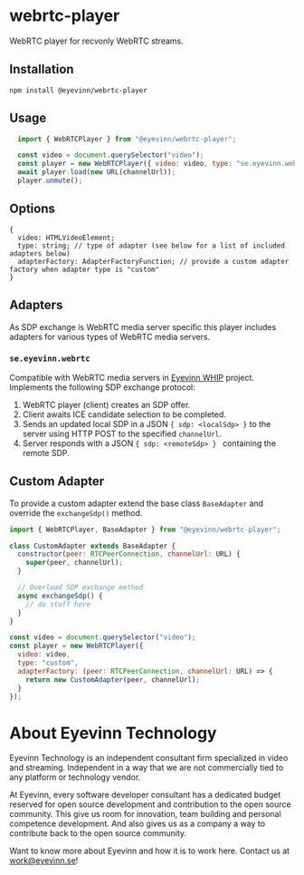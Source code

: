 # webrtc-player

WebRTC player for recvonly WebRTC streams.

## Installation

```
npm install @eyevinn/webrtc-player
```

## Usage

```javascript
  import { WebRTCPlayer } from "@eyevinn/webrtc-player";

  const video = document.querySelector("video");
  const player = new WebRTCPlayer({ video: video, type: "se.eyevinn.webrtc" });
  await player.load(new URL(channelUrl));
  player.unmute();
```

## Options

```
{
  video: HTMLVideoElement;
  type: string; // type of adapter (see below for a list of included adapters below)
  adapterFactory: AdapterFactoryFunction; // provide a custom adapter factory when adapter type is "custom"
}
```

## Adapters

As SDP exchange is WebRTC media server specific this player includes adapters for various types of WebRTC media servers. 

### `se.eyevinn.webrtc`

Compatible with WebRTC media servers in [Eyevinn WHIP](https://github.com/Eyevinn/whip) project. Implements the following SDP exchange protocol:

1. WebRTC player (client) creates an SDP offer.
2. Client awaits ICE candidate selection to be completed.
3. Sends an updated local SDP in a JSON `{ sdp: <localSdp> }` to the server using HTTP POST to the specified `channelUrl`.
4. Server responds with a JSON `{ sdp: <remoteSdp> } ` containing the remote SDP.

## Custom Adapter

To provide a custom adapter extend the base class `BaseAdapter` and override the `exchangeSdp()` method.

```javascript
import { WebRTCPlayer, BaseAdapter } from "@eyevinn/webrtc-player";

class CustomAdapter extends BaseAdapter {
  constructor(peer: RTCPeerConnection, channelUrl: URL) {
    super(peer, channelUrl);
  }

  // Overload SDP exchange method
  async exchangeSdp() {
    // do stuff here
  }
}

const video = document.querySelector("video");
const player = new WebRTCPlayer({
  video: video, 
  type: "custom", 
  adapterFactory: (peer: RTCPeerConnection, channelUrl: URL) => {
    return new CustomAdapter(peer, channelUrl);
  }
});

```

# About Eyevinn Technology

Eyevinn Technology is an independent consultant firm specialized in video and streaming. Independent in a way that we are not commercially tied to any platform or technology vendor.

At Eyevinn, every software developer consultant has a dedicated budget reserved for open source development and contribution to the open source community. This give us room for innovation, team building and personal competence development. And also gives us as a company a way to contribute back to the open source community.

Want to know more about Eyevinn and how it is to work here. Contact us at work@eyevinn.se!